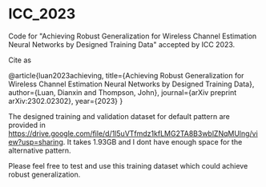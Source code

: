 # ICC_2023
Code for "Achieving Robust Generalization for Wireless Channel Estimation Neural Networks by Designed Training Data" accepted by ICC 2023.

Cite as 

@article{luan2023achieving,
  title={Achieving Robust Generalization for Wireless Channel Estimation Neural Networks by Designed Training Data},
  author={Luan, Dianxin and Thompson, John},
  journal={arXiv preprint arXiv:2302.02302},
  year={2023}
}

The designed training and validation dataset for default pattern are provided in https://drive.google.com/file/d/1l5uVTfmdz1kfLMG2TA8B3wblZNqMUlng/view?usp=sharing. It takes 1.93GB and I dont have enough space for the alternative pattern. 

Please feel free to test and use this training dataset which could achieve robust generalization. 
